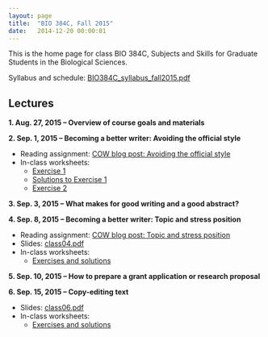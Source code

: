 ```yaml
---
layout: page
title:  "BIO 384C, Fall 2015"
date:   2014-12-20 00:00:01
---
```

This is the home page for class BIO 384C, Subjects and Skills for Graduate Students in the Biological Sciences.

Syllabus and schedule: [BIO384C_syllabus_fall2015.pdf](/classes/BIO384C/fall2015/BIO384C_syllabus_fall2015.pdf)

## Lectures
**1. Aug. 27, 2015 – Overview of course goals and materials**

**2. Sep. 1, 2015 – Becoming a better writer: Avoiding the official style**

* Reading assignment: [COW blog post: Avoiding the official style](http://serialmentor.com/blog/2015/8/26/avoiding-the-official-style/)
* In-class worksheets:
    - [Exercise 1](/classes/BIO384C/fall2015/class02_Ex1_official_style.pdf)
    - [Solutions to Exercise 1](/classes/BIO384C/class02_Ex1_official_style_solutions.pdf)
    - [Exercise 2](/classes/BIO384C/fall2015/class02_Ex2_sentence_length.pdf)

**3. Sep. 3, 2015 – What makes for good writing and a good abstract?**

**4. Sep. 8, 2015 –  Becoming a better writer: Topic and stress position**

* Reading assignment: [COW blog post: Topic and stress position](http://serialmentor.com/blog/2013/9/26/writing-paragraphs-that-make-sensethe-topic-and-the-stress-position/)
* Slides: [class04.pdf](/classes/BIO384C/fall2015/class04.pdf)
* In-class worksheets:
    - [Exercises and solutions](/classes/BIO384C/fall2015/class04_Ex_topic_and_stress.pdf)

**5. Sep. 10, 2015 – How to prepare a grant application or research proposal**

**6. Sep. 15, 2015 – Copy-editing text**

* Slides: [class06.pdf](/classes/BIO384C/fall2015/class06.pdf)
* In-class worksheets:
    - [Exercises and solutions](/classes/BIO384C/fall2015/class06_Ex_copy_editing.pdf)

